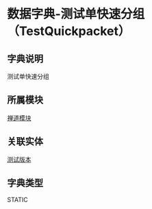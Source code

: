 # 数据字典-测试单快速分组（TestQuickpacket）
## 字典说明
测试单快速分组

## 所属模块
[禅道模块](../module/zentao)

## 关联实体
[测试版本](../module/zentao/TestTask)

## 字典类型
STATIC



